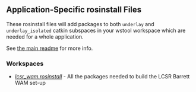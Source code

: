 ## Application-Specific rosinstall Files

These rosinstall files will add packages to both `underlay` and
`underlay_isolated` catkin subspaces in your wstool workspace which
are needed for a whole application.

See [the main readme](../README.md) for more info.

### Workspaces

* [*lcsr_wam.rosinstall*](https://raw.github.com/jhu-lcsr/rosinstalls/master/applications/lcsr_wam.rosinstall) - All the packages needed to build the LCSR Barrett WAM set-up 
